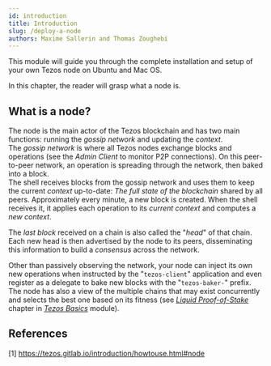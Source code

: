 ```yaml
---
id: introduction
title: Introduction
slug: /deploy-a-node
authors: Maxime Sallerin and Thomas Zoughebi
---
```


This module will guide you through the complete installation and setup of your own Tezos node on Ubuntu and Mac OS.

In this chapter, the reader will grasp what a node is.

## What is a node?
The node is the main actor of the Tezos blockchain and has two main functions: running the *gossip network* and updating the *context*.  
The *gossip network* is where all Tezos nodes exchange blocks and operations (see the *Admin Client* to monitor P2P connections). On this peer-to-peer network, an operation is spreading through the network, then baked into a block.  
The shell receives blocks from the gossip network and uses them to keep the current *context* up-to-date: *The full state of the blockchain* shared by all peers. Approximately every minute, a new block is created. When the shell receives it, it applies each operation to its *current context* and computes a *new context*.

The *last block* received on a chain is also called the "*head*" of that chain. Each new head is then advertised by the node to its peers, disseminating this information to build a *consensus* across the network.

Other than passively observing the network, your node can inject its own new operations when instructed by the "`tezos-client`" application and even register as a delegate to bake new blocks with the "`tezos-baker-`" prefix. The node has also a view of the multiple chains that may exist concurrently and selects the best one based on its fitness (see [*Liquid Proof-of-Stake*](/tezos-basics/liquid-proof-of-stake) chapter in [*Tezos Basics*](/tezos-basics/introduction) module).


## References

[1] https://tezos.gitlab.io/introduction/howtouse.html#node